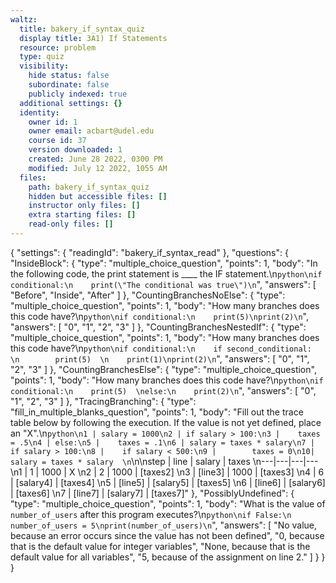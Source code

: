 ```yaml
---
waltz:
  title: bakery_if_syntax_quiz
  display title: 3A1) If Statements
  resource: problem
  type: quiz
  visibility:
    hide status: false
    subordinate: false
    publicly indexed: true
  additional settings: {}
  identity:
    owner id: 1
    owner email: acbart@udel.edu
    course id: 37
    version downloaded: 1
    created: June 28 2022, 0300 PM
    modified: July 12 2022, 1055 AM
  files:
    path: bakery_if_syntax_quiz
    hidden but accessible files: []
    instructor only files: []
    extra starting files: []
    read-only files: []
---
```

{
  "settings": {
    "readingId": "bakery_if_syntax_read"
  },
  "questions": {
    "InsideBlock": {
      "type": "multiple_choice_question",
      "points": 1,
      "body": "In the following code, the print statement is ____ the IF statement.\n```python\nif conditional:\n    print(\"The conditional was true\")\n```",
      "answers": [
        "Before",
        "Inside",
        "After"
      ]
    },
    "CountingBranchesNoElse": {
      "type": "multiple_choice_question",
      "points": 1,
      "body": "How many branches does this code have?\n```python\nif conditional:\n    print(5)\nprint(2)\n```",
      "answers": [
        "0",
        "1",
        "2",
        "3"
      ]
    },
    "CountingBranchesNestedIf": {
      "type": "multiple_choice_question",
      "points": 1,
      "body": "How many branches does this code have?\n```python\nif conditional:\n    if second_conditional:  \n        print(5)  \n    print(1)\nprint(2)\n```",
      "answers": [
        "0",
        "1",
        "2",
        "3"
      ]
    },
    "CountingBranchesElse": {
      "type": "multiple_choice_question",
      "points": 1,
      "body": "How many branches does this code have?\n```python\nif conditional:\n    print(5)  \nelse:\n    print(2)\n```",
      "answers": [
        "0",
        "1",
        "2",
        "3"
      ]
    },
    "TracingBranching": {
      "type": "fill_in_multiple_blanks_question",
      "points": 1,
      "body": "Fill out the trace table below by following the execution. If the value is not yet defined, place an \"X\".\n```python\n1 | salary = 1000\n2 | if salary > 100:\n3 |    taxes = .5\n4 | else:\n5 |    taxes = .1\n6 | salary = taxes * salary\n7 | if salary > 100:\n8 |    if salary < 500:\n9 |        taxes = 0\n10|    salary = taxes * salary  \n```\n\nstep | line | salary | taxes  \n---|---|---|---  \n1 | 1 | 1000 | X  \n2 | 2 | 1000 | [taxes2]  \n3 | [line3] | 1000 | [taxes3]  \n4 | 6 | [salary4] | [taxes4]  \n5 | [line5] | [salary5] | [taxes5]  \n6 | [line6] | [salary6] | [taxes6]  \n7 | [line7] | [salary7] | [taxes7]"
    },
    "PossiblyUndefined": {
      "type": "multiple_choice_question",
      "points": 1,
      "body": "What is the value of `number_of_users` after this program executes?\n```python\nif False:\n    number_of_users = 5\nprint(number_of_users)\n```",
      "answers": [
        "No value, because an error occurs since the value has not been defined",
        "0, because that is the default value for integer variables",
        "None, because that is the default value for all variables",
        "5, because of the assignment on line 2."
      ]
    }
  }
}